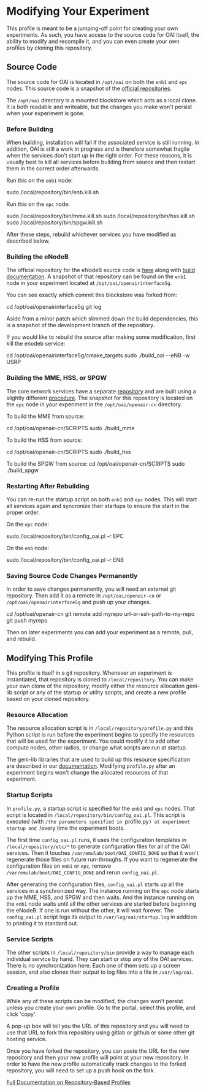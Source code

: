 # Modifying Your Experiment

This profile is meant to be a jumping-off point for creating your own
experiments. As such, you have access to the source code for OAI
itself, the ability to modify and recompile it, and you can even
create your own profiles by cloning this repository.

## Source Code

The source code for OAI is located in `/opt/oai` on both the `enb1`
and `epc` nodes. This source code is a snapshot of the [official
repositories](https://gitlab.eurecom.fr/oai).

The `/opt/oai` directory is a mounted blockstore which acts as a local
clone. It is both readable and writeable, but the changes you make
won't persist when your experiment is gone.

### Before Building

When building, installation will fail if the associated service is
still running. In addition, OAI is still a work in progress and is
therefore somewhat fragile when the services don't start up in the
right order. For these reasons, it is usually best to kill all
services before building from source and then restart them in the
correct order afterwards.

Run this on the `enb1` node:

   sudo /local/repository/bin/enb.kill.sh

Run this on the `epc` node:

   sudo /local/repository/bin/mme.kill.sh
   sudo /local/repository/bin/hss.kill.sh
   sudo /local/repository/bin/spgw.kill.sh

After these steps, rebuild whichever services you have modified as described below.

### Building the eNodeB

The official repository for the eNodeB source code is
[here](https://gitlab.eurecom.fr/oai/openairinterface5g) along with
[build
documentation](https://gitlab.eurecom.fr/oai/openairinterface5g). A
snapshot of that repository can be found on the `enb1` node in your
experiment located at `/opt/oai/openairinterface5g`.

You can see exactly which commit this blockstore was forked from:

   cd /opt/oai/openairinterface5g
   git log

Aside from a minor patch which slimmed down the build dependencies,
this is a snapshot of the development branch of the repository.

If you would like to rebuild the source after making some
modification, first kill the enodeb service:

   cd /opt/oai/openairinterface5g/cmake_targets
   sudo ./build_oai --eNB -w USRP

### Building the MME, HSS, or SPGW

The core network services have a separate
[repository](https://gitlab.eurecom.fr/oai/openair-cn) and are built
using a slightly different
[procedure](https://gitlab.eurecom.fr/oai/openairinterface5g/wikis/AutoBuild#building-the-epc-modules-newer-version-latest-developmaster-branch). The
snapshot for this repository is located on the `epc` node in your
experiment in the `/opt/oai/openair-cn` directory.

To build the MME from source:

   cd /opt/oai/openair-cn/SCRIPTS
   sudo ./build_mme

To build the HSS from source:

   cd /opt/oai/openair-cn/SCRIPTS
   sudo ./build_hss

To build the SPGW from source:
   cd /opt/oai/openair-cn/SCRIPTS
   sudo ./build_spgw


### Restarting After Rebuilding

You can re-run the startup script on both `enb1` and `epc` nodes. This
will start all services again and syncronize their startups to ensure
the start in the proper order.

On the `epc` node:

   sudo /local/repository/bin/config_oai.pl -r EPC

On the `enb` node:

   sudo /local/repository/bin/config_oai.pl -r ENB

### Saving Source Code Changes Permanently

In order to save changes permanently, you will need an external git
repository. Then add it as a remote in `/opt/oai/openair-cn` or
`/opt/oai/openairinterface5g` and push up your changes.

   cd /opt/oai/openair-cn
   git remote add myrepo url-or-ssh-path-to-my-repo
   git push myrepo

Then on later experiments you can add your experiment as a remote,
pull, and rebuild.

## Modifying This Profile

This profile is itself in a git repository. Whenever an experiment is
instantiated, that repository is cloned to `/local/repository`. You
can make your own clone of the repository, modify either the resource
allocation geni-lib script or any of the startup or utility scripts,
and create a new profile based on your cloned repository.

### Resource Allocation

The resource allocation script is in `/local/repository/profile.py`
and this Python script is run before the experiment begins to specify the
resources that will be used for the experiment. You could modify it to
add other compute nodes, other radios, or change what scripts are run
at startup.

The geni-lib libraries that are used to build up this resource
specification are described in our
[documentation](http://docs.powderwireless.net/geni-lib.html). Modifying
`profile.py` after an experiment begins won't change the allocated
resources of that experiment.

### Startup Scripts

In `profile.py`, a startup script is specified for the `enb1` and
`epc` nodes. That script is located in
`/local/repository/bin/config_oai.pl`. This script is executed (with
`/the parameters specified in `profile.py`) at experiment startup and
`/every time the experiment boots.

The first time `config_oai.pl` runs, it uses the configuration
templates in `/local/repository/etc/*` to generate configuration files
for all of the OAI services. Then it touches
`/var/emulab/boot/OAI_CONFIG_DONE` so that it won't regenerate those
files on future run-throughs. If you want to regenerate the
configuration files on `enb1` or `epc`, remove
`/var/emulab/boot/OAI_CONFIG_DONE` and rerun `config_oai.pl`.

After generating the configuration files, `config_oai.pl` starts up
all the services in a synchronized way. The instance running on the
`epc` node starts up the MME, HSS, and SPGW and then waits. And the
instance running on the `enb1` node waits until all the other services
are started before beginning the eNodeB. If one is run without the
other, it will wait forever. The `config_oai.pl` script logs its
output to `/var/log/oai/startup.log` in addition to printing it to
standard out.

### Service Scripts

The other scripts in `/local/repository/bin` provide a way to manage
each individual service by hand. They can start or stop any of the OAI
services. There is no synchronization here. Each one of them sets up a
screen session, and also clones their output to log files into a file
in `/var/log/oai`.

### Creating a Profile

While any of these scripts can be modified, the changes won't persist
unless you create your own profile. Go to the portal, select this
profile, and click 'copy'.

A pop-up box will tell you the URL of this repository and you will
need to use that URL to fork this repository using gitlab or github or
some other git hosting service.

Once you have forked the repository, you can paste the URL for the new
repository and then your new profile will point at your new
repository. In order to have the new profile automatically track
changes to the forked repository, you will need to set up a push hook
on the fork.

[Full Documentation on Repository-Based Profiles](http://docs.powderwireless.net/creating-profiles.html#%28part._repo-based-profiles%29)

